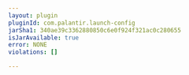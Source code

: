 ```yaml
---
layout: plugin
pluginId: com.palantir.launch-config
jarSha1: 340ae39c3362880850c6e0f924f321ac0c280655
isJarAvailable: true
error: NONE
violations: []

---
```

